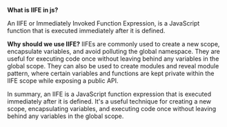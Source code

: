 **What is IIFE in js?**

An IIFE or Immediately Invoked Function Expression, is a JavaScript function that is executed immediately after it is defined.

**Why should we use IIFE?**
IIFEs are commonly used to create a new scope, encapsulate variables, and avoid polluting the global namespace.
They are useful for executing code once without leaving behind any variables in the global scope.
They can also be used to create modules and reveal module pattern, where certain variables and functions are kept private within the IIFE scope while exposing a public API.


In summary, an IIFE is a JavaScript function expression that is executed immediately after it is defined. It's a useful technique for creating a new scope, encapsulating variables, and executing code once without leaving behind any variables in the global scope.